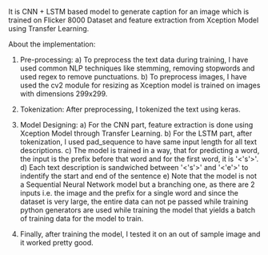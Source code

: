 It is CNN + LSTM based model to generate caption for an image which is trained on Flicker 8000 Dataset and feature extraction from Xception Model using Transfer Learning.

About the implementation:
  1) Pre-processing:
         a) To preprocess the text data during training, I have used common NLP techniques like stemming, removing stopwords and used regex to remove punctuations.
         b) To preprocess images, I have used the cv2 module for resizing as Xception model is trained on images with dimensions 299x299.
     
  2) Tokenization:
         After preprocessing, I tokenized the text using keras.
     
  3) Model Designing:
         a) For the CNN part, feature extraction is done using Xception Model through Transfer Learning.
         b) For the LSTM part, after tokenization, I used pad_sequence to have same input length for all text descriptions.
         c) The model is trained in a way, that for predicting a word, the input is the prefix before that word and for the first word, it is '<'s'>'.
         d) Each text description is sandwiched between '<'s'>' and '<'e'>' to indentify the start and end of the sentence
         e) Note that the model is not a Sequential Neural Network model but a branching one, as there are 2 inputs i.e. the image and the prefix for a single word and since the dataset is very large, the entire data can not pe passed while training python generators are used while training the model that yields a batch of training data for the model to train.
     
  4) Finally, after training the model, I tested it on an out of sample image and it worked pretty good.
